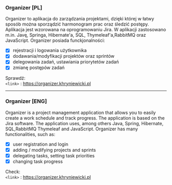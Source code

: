 ### Organizer [PL]

Organizer to aplikacja do zarządzania projektami, dzięki której w łatwy sposób można sporządzić harmonogram prac oraz śledzić postępy. Aplikacja jest wzorowana na oprogramowaniu Jira.
W aplikacji zastosowano m.in. Javę, Springa, Hibernate'a, SQL, Thymeleaf'a,RabbitMQ oraz JavaScript.
Organizer posiada funckjonalności:
- [x] rejestracji i logowania użytkownika
- [x] dodawania/modyfikacji projektów  oraz sprintów
- [x] delegowania zadań, ustawiania priorytetów zadań
- [x] zmianę postępów zadań

Sprawdź: 
\
`<link>` : https://organizer.khryniewicki.pl

----

### Organizer [ENG]

Organizer is a project management application that allows you to easily create a work schedule and track progress. The application is based on the Jira software.
The application uses, among others Java, Spring, Hibernate, SQL,RabbitMQ Thymeleaf and JavaScript.
Organizer has many functionalities, such as:
- [x] user registration and login
- [x] adding / modifying projects and sprints
- [x] delegating tasks, setting task priorities
- [x] changing task progress

Check:
\
`<link>` : https://organizer.khryniewicki.pl

